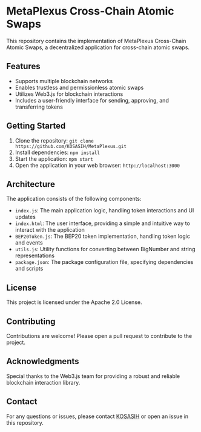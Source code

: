 MetaPlexus Cross-Chain Atomic Swaps
=====================================

This repository contains the implementation of MetaPlexus Cross-Chain Atomic Swaps, a decentralized application for cross-chain atomic swaps.

Features
--------

* Supports multiple blockchain networks
* Enables trustless and permissionless atomic swaps
* Utilizes Web3.js for blockchain interactions
* Includes a user-friendly interface for sending, approving, and transferring tokens

Getting Started
---------------

1. Clone the repository: `git clone https://github.com/KOSASIH/MetaPlexus.git`
2. Install dependencies: `npm install`
3. Start the application: `npm start`
4. Open the application in your web browser: `http://localhost:3000`

Architecture
------------

The application consists of the following components:

* `index.js`: The main application logic, handling token interactions and UI updates
* `index.html`: The user interface, providing a simple and intuitive way to interact with the application
* `BEP20Token.js`: The BEP20 token implementation, handling token logic and events
* `utils.js`: Utility functions for converting between BigNumber and string representations
* `package.json`: The package configuration file, specifying dependencies and scripts

License
-------

This project is licensed under the Apache 2.0 License.

Contributing
------------

Contributions are welcome! Please open a pull request to contribute to the project.

Acknowledgments
---------------
Special thanks to the Web3.js team for providing a robust and reliable blockchain interaction library.

Contact
-------

For any questions or issues, please contact [KOSASIH](https://github.com/KOSASIH) or open an issue in this repository.
